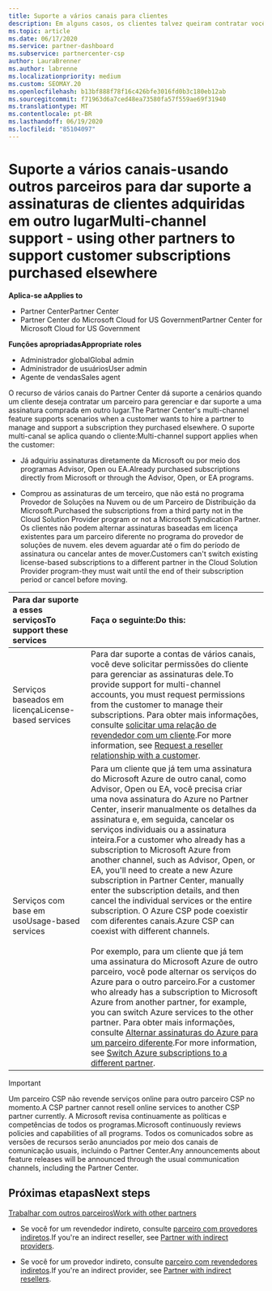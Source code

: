 ```yaml
---
title: Suporte a vários canais para clientes
description: Em alguns casos, os clientes talvez queiram contratar você para provisionar e dar suporte a uma assinatura comprada em outro lugar.
ms.topic: article
ms.date: 06/17/2020
ms.service: partner-dashboard
ms.subservice: partnercenter-csp
author: LauraBrenner
ms.author: labrenne
ms.localizationpriority: medium
ms.custom: SEOMAY.20
ms.openlocfilehash: b13bf888f78f16c426bfe3016fd0b3c180eb12ab
ms.sourcegitcommit: f71963d6a7ced48ea73580fa57f559ae69f31940
ms.translationtype: MT
ms.contentlocale: pt-BR
ms.lasthandoff: 06/19/2020
ms.locfileid: "85104097"
---
```

# <a name="multi-channel-support---using-other-partners-to-support-customer-subscriptions-purchased-elsewhere"></a><span data-ttu-id="2488e-103">Suporte a vários canais-usando outros parceiros para dar suporte a assinaturas de clientes adquiridas em outro lugar</span><span class="sxs-lookup"><span data-stu-id="2488e-103">Multi-channel support - using other partners to support customer subscriptions purchased elsewhere</span></span>

<span data-ttu-id="2488e-104">**Aplica-se a**</span><span class="sxs-lookup"><span data-stu-id="2488e-104">**Applies to**</span></span>

- <span data-ttu-id="2488e-105">Partner Center</span><span class="sxs-lookup"><span data-stu-id="2488e-105">Partner Center</span></span>
- <span data-ttu-id="2488e-106">Partner Center do Microsoft Cloud for US Government</span><span class="sxs-lookup"><span data-stu-id="2488e-106">Partner Center for Microsoft Cloud for US Government</span></span>

<span data-ttu-id="2488e-107">**Funções apropriadas**</span><span class="sxs-lookup"><span data-stu-id="2488e-107">**Appropriate roles**</span></span>

- <span data-ttu-id="2488e-108">Administrador global</span><span class="sxs-lookup"><span data-stu-id="2488e-108">Global admin</span></span>
- <span data-ttu-id="2488e-109">Administrador de usuários</span><span class="sxs-lookup"><span data-stu-id="2488e-109">User admin</span></span>
- <span data-ttu-id="2488e-110">Agente de vendas</span><span class="sxs-lookup"><span data-stu-id="2488e-110">Sales agent</span></span>

<span data-ttu-id="2488e-111">O recurso de vários canais do Partner Center dá suporte a cenários quando um cliente deseja contratar um parceiro para gerenciar e dar suporte a uma assinatura comprada em outro lugar.</span><span class="sxs-lookup"><span data-stu-id="2488e-111">The Partner Center's multi-channel feature supports scenarios when a customer wants to hire a partner to manage and support a subscription they purchased elsewhere.</span></span> <span data-ttu-id="2488e-112">O suporte multi-canal se aplica quando o cliente:</span><span class="sxs-lookup"><span data-stu-id="2488e-112">Multi-channel support applies when the customer:</span></span>

- <span data-ttu-id="2488e-113">Já adquiriu assinaturas diretamente da Microsoft ou por meio dos programas Advisor, Open ou EA.</span><span class="sxs-lookup"><span data-stu-id="2488e-113">Already purchased subscriptions directly from Microsoft or through the Advisor, Open, or EA programs.</span></span>

- <span data-ttu-id="2488e-114">Comprou as assinaturas de um terceiro, que não está no programa Provedor de Soluções na Nuvem ou de um Parceiro de Distribuição da Microsoft.</span><span class="sxs-lookup"><span data-stu-id="2488e-114">Purchased the subscriptions from a third party not in the Cloud Solution Provider program or not a Microsoft Syndication Partner.</span></span> <span data-ttu-id="2488e-115">Os clientes não podem alternar assinaturas baseadas em licença existentes para um parceiro diferente no programa do provedor de soluções de nuvem. eles devem aguardar até o fim do período de assinatura ou cancelar antes de mover.</span><span class="sxs-lookup"><span data-stu-id="2488e-115">Customers can't switch existing license-based subscriptions to a different partner in the Cloud Solution Provider program-they must wait until the end of their subscription period or cancel before moving.</span></span>

|<span data-ttu-id="2488e-116">Para dar suporte a esses serviços</span><span class="sxs-lookup"><span data-stu-id="2488e-116">To support these services</span></span>  | <span data-ttu-id="2488e-117">Faça o seguinte:</span><span class="sxs-lookup"><span data-stu-id="2488e-117">Do this:</span></span> |
|:---------|:---------|
|<span data-ttu-id="2488e-118">Serviços baseados em licença</span><span class="sxs-lookup"><span data-stu-id="2488e-118">License-based services</span></span>    | <span data-ttu-id="2488e-119">Para dar suporte a contas de vários canais, você deve solicitar permissões do cliente para gerenciar as assinaturas dele.</span><span class="sxs-lookup"><span data-stu-id="2488e-119">To provide support for multi-channel accounts, you must request permissions from the customer to manage their subscriptions.</span></span> <span data-ttu-id="2488e-120">Para obter mais informações, consulte [solicitar uma relação de revendedor com um cliente](request-a-relationship-with-a-customer.md).</span><span class="sxs-lookup"><span data-stu-id="2488e-120">For more information, see [Request a reseller relationship with a customer](request-a-relationship-with-a-customer.md).</span></span>   |
|<span data-ttu-id="2488e-121">Serviços com base em uso</span><span class="sxs-lookup"><span data-stu-id="2488e-121">Usage-based services</span></span>     |  <span data-ttu-id="2488e-122">Para um cliente que já tem uma assinatura do Microsoft Azure de outro canal, como Advisor, Open ou EA, você precisa criar uma nova assinatura do Azure no Partner Center, inserir manualmente os detalhes da assinatura e, em seguida, cancelar os serviços individuais ou a assinatura inteira.</span><span class="sxs-lookup"><span data-stu-id="2488e-122">For a customer who already has a subscription to Microsoft Azure from another channel, such as Advisor, Open, or EA, you'll need to create a new Azure subscription in Partner Center, manually enter the subscription details, and then cancel the individual services or the entire subscription.</span></span> <span data-ttu-id="2488e-123">O Azure CSP pode coexistir com diferentes canais.</span><span class="sxs-lookup"><span data-stu-id="2488e-123">Azure CSP can coexist with different channels.</span></span><br/><br/> <span data-ttu-id="2488e-124">Por exemplo, para um cliente que já tem uma assinatura do Microsoft Azure de outro parceiro, você pode alternar os serviços do Azure para o outro parceiro.</span><span class="sxs-lookup"><span data-stu-id="2488e-124">For a customer who already has a subscription to Microsoft Azure from another partner, for example, you can switch Azure services to the other partner.</span></span>  <span data-ttu-id="2488e-125">Para obter mais informações, consulte [Alternar assinaturas do Azure para um parceiro diferente](switch-azure-subscriptions-to-a-different-partner.md).</span><span class="sxs-lookup"><span data-stu-id="2488e-125">For more information, see [Switch Azure subscriptions to a different partner](switch-azure-subscriptions-to-a-different-partner.md).</span></span> |

> [!IMPORTANT]  
> <span data-ttu-id="2488e-126">Um parceiro CSP não revende serviços online para outro parceiro CSP no momento.</span><span class="sxs-lookup"><span data-stu-id="2488e-126">A CSP partner cannot resell online services to another CSP partner currently.</span></span> <span data-ttu-id="2488e-127">A Microsoft revisa continuamente as políticas e competências de todos os programas.</span><span class="sxs-lookup"><span data-stu-id="2488e-127">Microsoft continuously reviews policies and capabilities of all programs.</span></span> <span data-ttu-id="2488e-128">Todos os comunicados sobre as versões de recursos serão anunciados por meio dos canais de comunicação usuais, incluindo o Partner Center.</span><span class="sxs-lookup"><span data-stu-id="2488e-128">Any announcements about feature releases will be announced through the usual communication channels, including the Partner Center.</span></span>

## <a name="next-steps"></a><span data-ttu-id="2488e-129">Próximas etapas</span><span class="sxs-lookup"><span data-stu-id="2488e-129">Next steps</span></span>

[<span data-ttu-id="2488e-130">Trabalhar com outros parceiros</span><span class="sxs-lookup"><span data-stu-id="2488e-130">Work with other partners</span></span>](work-with-other-partners.md)

- <span data-ttu-id="2488e-131">Se você for um revendedor indireto, consulte [parceiro com provedores indiretos](indirect-reseller-tasks-in-partner-center.md).</span><span class="sxs-lookup"><span data-stu-id="2488e-131">If you're an indirect reseller, see [Partner with indirect providers](indirect-reseller-tasks-in-partner-center.md).</span></span>

- <span data-ttu-id="2488e-132">Se você for um provedor indireto, consulte [parceiro com revendedores indiretos](indirect-provider-tasks-in-partner-center.md).</span><span class="sxs-lookup"><span data-stu-id="2488e-132">If you're an indirect provider, see [Partner with indirect resellers](indirect-provider-tasks-in-partner-center.md).</span></span>
